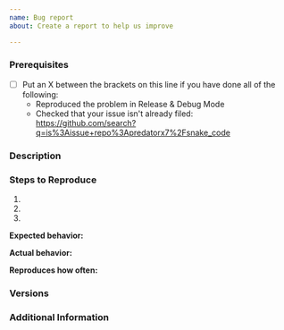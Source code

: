 ```yaml
---
name: Bug report
about: Create a report to help us improve

---
```


<!--

Have you read Snake's Code of Conduct? By filing an Issue, you are expected to comply with it, including treating everyone with respect: https://github.com/predatorx7/snake_code/blob/master/CODE_OF_CONDUCT.md

Do you want to ask a question? Are you looking for support? Mail me at smushaheed@outlook.com instead.

-->

### Prerequisites

* [ ] Put an X between the brackets on this line if you have done all of the following:
    * Reproduced the problem in Release & Debug Mode
    * Checked that your issue isn't already filed: <https://github.com/search?q=is%3Aissue+repo%3Apredatorx7%2Fsnake_code>

### Description

<!-- Description of the issue -->

### Steps to Reproduce

1. <!-- First Step -->
2. <!-- Second Step -->
3. <!-- and so on… -->

**Expected behavior:**

<!-- What you expect to happen -->

**Actual behavior:**

<!-- What actually happens -->

**Reproduces how often:**

<!-- What percentage of the time does it reproduce? -->

### Versions

<!-- You can get this information from org.purplegrapite.code/pubspec.yaml -->

### Additional Information

<!-- Paste the output of `flutter doctor -v` -->

<!-- Any additional information, configuration or data that might be necessary to reproduce the issue. -->